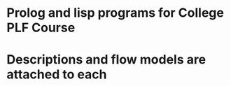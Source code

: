 # Prolog and lisp programs for College PLF Course

# Descriptions and flow models are attached to each
